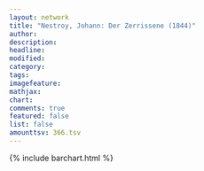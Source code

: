 ```yaml
---
layout: network
title: "Nestroy, Johann: Der Zerrissene (1844)"
author:
description:
headline:
modified:
category:
tags:
imagefeature: 
mathjax: 
chart: 
comments: true
featured: false
list: false
amounttsv: 366.tsv
---
```

{% include barchart.html %}
